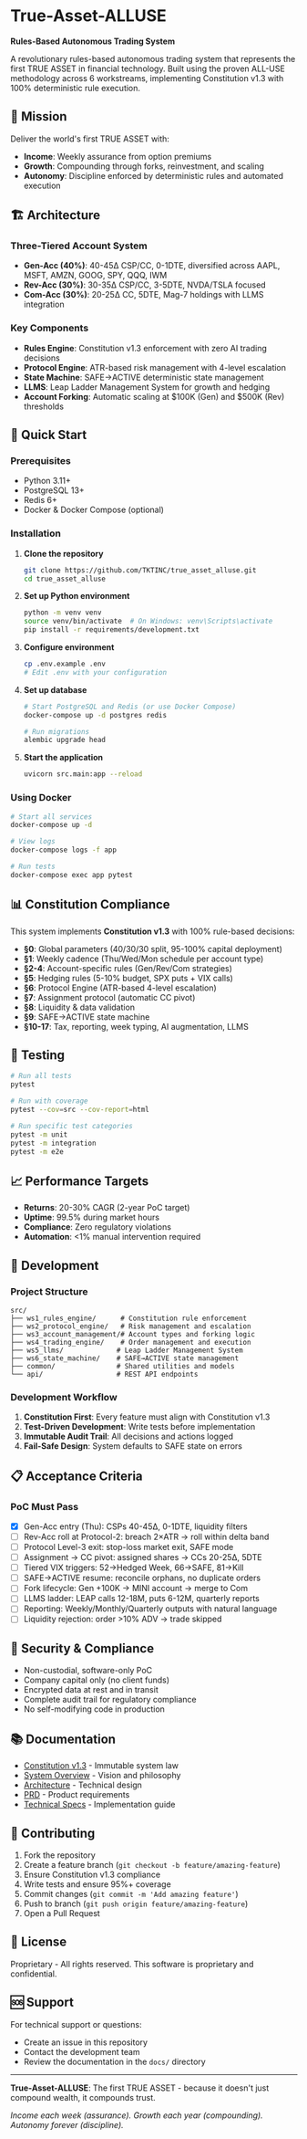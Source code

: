# True-Asset-ALLUSE

**Rules-Based Autonomous Trading System**

A revolutionary rules-based autonomous trading system that represents the first TRUE ASSET in financial technology. Built using the proven ALL-USE methodology across 6 workstreams, implementing Constitution v1.3 with 100% deterministic rule execution.

## 🎯 Mission

Deliver the world's first TRUE ASSET with:
- **Income**: Weekly assurance from option premiums
- **Growth**: Compounding through forks, reinvestment, and scaling  
- **Autonomy**: Discipline enforced by deterministic rules and automated execution

## 🏗️ Architecture

### Three-Tiered Account System
- **Gen-Acc (40%)**: 40-45Δ CSP/CC, 0-1DTE, diversified across AAPL, MSFT, AMZN, GOOG, SPY, QQQ, IWM
- **Rev-Acc (30%)**: 30-35Δ CSP/CC, 3-5DTE, NVDA/TSLA focused
- **Com-Acc (30%)**: 20-25Δ CC, 5DTE, Mag-7 holdings with LLMS integration

### Key Components
- **Rules Engine**: Constitution v1.3 enforcement with zero AI trading decisions
- **Protocol Engine**: ATR-based risk management with 4-level escalation
- **State Machine**: SAFE→ACTIVE deterministic state management
- **LLMS**: Leap Ladder Management System for growth and hedging
- **Account Forking**: Automatic scaling at $100K (Gen) and $500K (Rev) thresholds

## 🚀 Quick Start

### Prerequisites
- Python 3.11+
- PostgreSQL 13+
- Redis 6+
- Docker & Docker Compose (optional)

### Installation

1. **Clone the repository**
   ```bash
   git clone https://github.com/TKTINC/true_asset_alluse.git
   cd true_asset_alluse
   ```

2. **Set up Python environment**
   ```bash
   python -m venv venv
   source venv/bin/activate  # On Windows: venv\Scripts\activate
   pip install -r requirements/development.txt
   ```

3. **Configure environment**
   ```bash
   cp .env.example .env
   # Edit .env with your configuration
   ```

4. **Set up database**
   ```bash
   # Start PostgreSQL and Redis (or use Docker Compose)
   docker-compose up -d postgres redis
   
   # Run migrations
   alembic upgrade head
   ```

5. **Start the application**
   ```bash
   uvicorn src.main:app --reload
   ```

### Using Docker

```bash
# Start all services
docker-compose up -d

# View logs
docker-compose logs -f app

# Run tests
docker-compose exec app pytest
```

## 📊 Constitution Compliance

This system implements **Constitution v1.3** with 100% rule-based decisions:

- **§0**: Global parameters (40/30/30 split, 95-100% capital deployment)
- **§1**: Weekly cadence (Thu/Wed/Mon schedule per account type)
- **§2-4**: Account-specific rules (Gen/Rev/Com strategies)
- **§5**: Hedging rules (5-10% budget, SPX puts + VIX calls)
- **§6**: Protocol Engine (ATR-based 4-level escalation)
- **§7**: Assignment protocol (automatic CC pivot)
- **§8**: Liquidity & data validation
- **§9**: SAFE→ACTIVE state machine
- **§10-17**: Tax, reporting, week typing, AI augmentation, LLMS

## 🧪 Testing

```bash
# Run all tests
pytest

# Run with coverage
pytest --cov=src --cov-report=html

# Run specific test categories
pytest -m unit
pytest -m integration
pytest -m e2e
```

## 📈 Performance Targets

- **Returns**: 20-30% CAGR (2-year PoC target)
- **Uptime**: 99.5% during market hours
- **Compliance**: Zero regulatory violations
- **Automation**: <1% manual intervention required

## 🔧 Development

### Project Structure
```
src/
├── ws1_rules_engine/      # Constitution rule enforcement
├── ws2_protocol_engine/   # Risk management and escalation
├── ws3_account_management/# Account types and forking logic
├── ws4_trading_engine/    # Order management and execution
├── ws5_llms/             # Leap Ladder Management System
├── ws6_state_machine/    # SAFE→ACTIVE state management
├── common/               # Shared utilities and models
└── api/                  # REST API endpoints
```

### Development Workflow
1. **Constitution First**: Every feature must align with Constitution v1.3
2. **Test-Driven Development**: Write tests before implementation
3. **Immutable Audit Trail**: All decisions and actions logged
4. **Fail-Safe Design**: System defaults to SAFE state on errors

## 📋 Acceptance Criteria

### PoC Must Pass
- [x] Gen-Acc entry (Thu): CSPs 40-45Δ, 0-1DTE, liquidity filters
- [ ] Rev-Acc roll at Protocol-2: breach 2×ATR → roll within delta band
- [ ] Protocol Level-3 exit: stop-loss market exit, SAFE mode
- [ ] Assignment → CC pivot: assigned shares → CCs 20-25Δ, 5DTE
- [ ] Tiered VIX triggers: 52→Hedged Week, 66→SAFE, 81→Kill
- [ ] SAFE→ACTIVE resume: reconcile orphans, no duplicate orders
- [ ] Fork lifecycle: Gen +100K → MINI account → merge to Com
- [ ] LLMS ladder: LEAP calls 12-18M, puts 6-12M, quarterly reports
- [ ] Reporting: Weekly/Monthly/Quarterly outputs with natural language
- [ ] Liquidity rejection: order >10% ADV → trade skipped

## 🔐 Security & Compliance

- Non-custodial, software-only PoC
- Company capital only (no client funds)
- Encrypted data at rest and in transit
- Complete audit trail for regulatory compliance
- No self-modifying code in production

## 📚 Documentation

- [Constitution v1.3](docs/ALL-USE-Constitution-v1.3(1).md) - Immutable system law
- [System Overview](docs/ALL-USE-System-Overview-&-Story-v1.2(1).md) - Vision and philosophy
- [Architecture](docs/architecture/ALL-USERules-BasedSystemArchitecture&DesignDocument.md) - Technical design
- [PRD](docs/ALL-USEImplementationProductRequirementsDocument(PRD).md) - Product requirements
- [Technical Specs](docs/ALL-USETechnicalSpecifications&DevelopmentGuide.md) - Implementation guide

## 🤝 Contributing

1. Fork the repository
2. Create a feature branch (`git checkout -b feature/amazing-feature`)
3. Ensure Constitution v1.3 compliance
4. Write tests and ensure 95%+ coverage
5. Commit changes (`git commit -m 'Add amazing feature'`)
6. Push to branch (`git push origin feature/amazing-feature`)
7. Open a Pull Request

## 📄 License

Proprietary - All rights reserved. This software is proprietary and confidential.

## 🆘 Support

For technical support or questions:
- Create an issue in this repository
- Contact the development team
- Review the documentation in the `docs/` directory

---

**True-Asset-ALLUSE**: The first TRUE ASSET - because it doesn't just compound wealth, it compounds trust.

*Income each week (assurance). Growth each year (compounding). Autonomy forever (discipline).*

